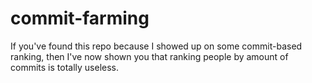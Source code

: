 # commit-farming

If you've found this repo because I showed up on some commit-based ranking, then I've now shown you that ranking people by amount of commits is totally useless.
